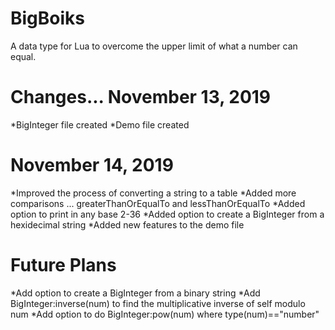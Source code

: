 # BigBoiks
A data type for Lua to overcome the upper limit of what a number can equal.

Changes...
November 13, 2019
==================
*BigInteger file created
*Demo file created

November 14, 2019
=================
*Improved the process of converting a string to a table
*Added more comparisons ... greaterThanOrEqualTo and lessThanOrEqualTo
*Added option to print in any base 2-36
*Added option to create a BigInteger from a hexidecimal string
*Added new features to the demo file

Future Plans
============
*Add option to create a BigInteger from a binary string
*Add BigInteger:inverse(num) to find the multiplicative inverse of self modulo num
*Add option to do BigInteger:pow(num) where type(num)=="number"
